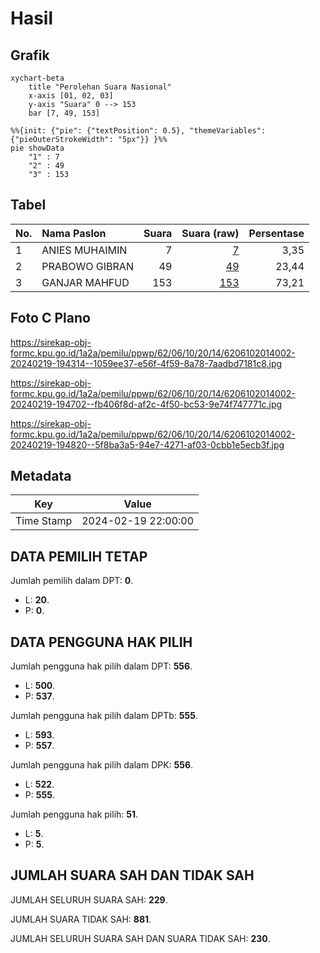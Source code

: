 # Hasil

## Grafik

```mermaid
xychart-beta
    title "Perolehan Suara Nasional"
    x-axis [01, 02, 03]
    y-axis "Suara" 0 --> 153
    bar [7, 49, 153]
```

```mermaid
%%{init: {"pie": {"textPosition": 0.5}, "themeVariables": {"pieOuterStrokeWidth": "5px"}} }%%
pie showData
    "1" : 7
    "2" : 49
    "3" : 153
```

## Tabel

| No. | Nama Paslon    | Suara | Suara (raw) | Persentase |
|:--- |:-------------- | -----:| -----------:| ----------:|
| 1   | ANIES MUHAIMIN | 7     | [7][p-1]    | 3,35       |
| 2   | PRABOWO GIBRAN | 49    | [49][p-2]   | 23,44      |
| 3   | GANJAR MAHFUD  | 153   | [153][p-3]  | 73,21      |


[p-1]: https://github.com/gigit-pemilu/pemilu-2024/blob/main/pilpres/hitung-suara/sub/62-kalimantan-tengah/sub/06-katingan/sub/10-katingan-kuala/sub/2014-makmur-utama/sub/002-tps/sub/paslon-1.txt
[p-2]: https://github.com/gigit-pemilu/pemilu-2024/blob/main/pilpres/hitung-suara/sub/62-kalimantan-tengah/sub/06-katingan/sub/10-katingan-kuala/sub/2014-makmur-utama/sub/002-tps/sub/paslon-2.txt
[p-3]: https://github.com/gigit-pemilu/pemilu-2024/blob/main/pilpres/hitung-suara/sub/62-kalimantan-tengah/sub/06-katingan/sub/10-katingan-kuala/sub/2014-makmur-utama/sub/002-tps/sub/paslon-3.txt

## Foto C Plano

https://sirekap-obj-formc.kpu.go.id/1a2a/pemilu/ppwp/62/06/10/20/14/6206102014002-20240219-194314--1059ee37-e56f-4f59-8a78-7aadbd7181c8.jpg

https://sirekap-obj-formc.kpu.go.id/1a2a/pemilu/ppwp/62/06/10/20/14/6206102014002-20240219-194702--fb406f8d-af2c-4f50-bc53-9e74f747771c.jpg

https://sirekap-obj-formc.kpu.go.id/1a2a/pemilu/ppwp/62/06/10/20/14/6206102014002-20240219-194820--5f8ba3a5-94e7-4271-af03-0cbb1e5ecb3f.jpg


## Metadata

| Key        | Value               |
| ---------- | ------------------- |
| Time Stamp | 2024-02-19 22:00:00 |


## DATA PEMILIH TETAP

Jumlah pemilih dalam DPT: **0**.
 * L: **20**.
 * P: **0**.

## DATA PENGGUNA HAK PILIH

Jumlah pengguna hak pilih dalam DPT: **556**.
 * L: **500**.
 * P: **537**.

Jumlah pengguna hak pilih dalam DPTb: **555**.
 * L: **593**.
 * P: **557**.

Jumlah pengguna hak pilih dalam DPK: **556**.
 * L: **522**.
 * P: **555**.

Jumlah pengguna hak pilih: **51**.
 * L: **5**.
 * P: **5**.

## JUMLAH SUARA SAH DAN TIDAK SAH

JUMLAH SELURUH SUARA SAH: **229**.

JUMLAH SUARA TIDAK SAH: **881**.

JUMLAH SELURUH SUARA SAH DAN SUARA TIDAK SAH: **230**.


